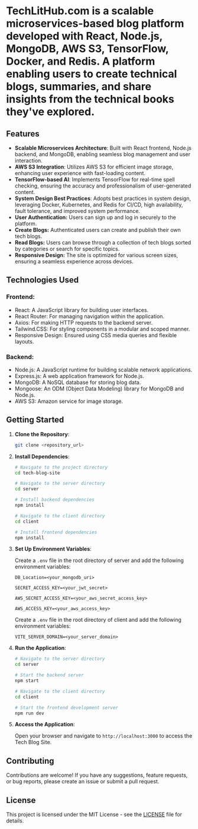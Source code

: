 # TechLitHub.com is a scalable microservices-based blog platform developed with React, Node.js, MongoDB, AWS S3, TensorFlow, Docker, and Redis. A platform enabling users to create technical blogs, summaries, and share insights from the technical books they've explored.

## Features

- **Scalable Microservices Architecture**: Built with React frontend, Node.js backend, and MongoDB, enabling seamless blog management and user interaction.
- **AWS S3 Integration**: Utilizes AWS S3 for efficient image storage, enhancing user experience with fast-loading content.
- **TensorFlow-based AI**: Implements TensorFlow for real-time spell checking, ensuring the accuracy and professionalism of user-generated content.
- **System Design Best Practices**: Adopts best practices in system design, leveraging Docker, Kubernetes, and Redis for CI/CD, high availability, fault tolerance, and improved system performance.
- **User Authentication:** Users can sign up and log in securely to the platform.
- **Create Blogs:** Authenticated users can create and publish their own tech blogs.
- **Read Blogs:** Users can browse through a collection of tech blogs sorted by categories or search for specific topics.
- **Responsive Design:** The site is optimized for various screen sizes, ensuring a seamless experience across devices.


## Technologies Used

### Frontend:

- React: A JavaScript library for building user interfaces.
- React Router: For managing navigation within the application.
- Axios: For making HTTP requests to the backend server.
- Tailwind.CSS: For styling components in a modular and scoped manner.
- Responsive Design: Ensured using CSS media queries and flexible layouts.

### Backend:

- Node.js: A JavaScript runtime for building scalable network applications.
- Express.js: A web application framework for Node.js.
- MongoDB: A NoSQL database for storing blog data.
- Mongoose: An ODM (Object Data Modeling) library for MongoDB and Node.js.
- AWS S3: Amazon service for image storage.


## Getting Started

1. **Clone the Repository**:

    ```bash
    git clone <repository_url>
    ```

2. **Install Dependencies**:

    ```bash
    # Navigate to the project directory
    cd tech-blog-site

    # Navigate to the server directory
    cd server

    # Install backend dependencies
    npm install

    # Navigate to the client directory
    cd client

    # Install frontend dependencies
    npm install
    ```

3. **Set Up Environment Variables**:

    Create a `.env` file in the root directory of server and add the following environment variables:

    ```
    DB_Location=<your_mongodb_uri>

    SECRET_ACCESS_KEY=<your_jwt_secret>

    AWS_SECRET_ACCESS_KEY=<your_aws_secret_access_key>

    AWS_ACCESS_KEY=<your_aws_access_key>
    ```
    
    Create a `.env` file in the root directory of client and add the following environment variables:

    ```
    VITE_SERVER_DOMAIN=<your_server_domain>
    ```

4. **Run the Application**:

    ```bash
    # Navigate to the server directory
    cd server
    
    # Start the backend server
    npm start

    # Navigate to the client directory
    cd client

    # Start the frontend development server
    npm run dev
    ```

5. **Access the Application**:

    Open your browser and navigate to `http://localhost:3000` to access the Tech Blog Site.

## Contributing

Contributions are welcome! If you have any suggestions, feature requests, or bug reports, please create an issue or submit a pull request.

## License

This project is licensed under the MIT License - see the [LICENSE](LICENSE) file for details.
